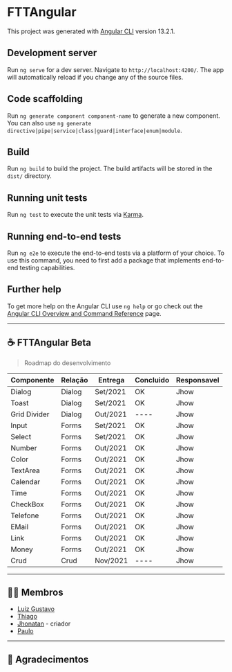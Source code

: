 # FTTAngular

This project was generated with [Angular CLI](https://github.com/angular/angular-cli) version 13.2.1.

## Development server

Run `ng serve` for a dev server. Navigate to `http://localhost:4200/`. The app will automatically reload if you change any of the source files.

## Code scaffolding

Run `ng generate component component-name` to generate a new component. You can also use `ng generate directive|pipe|service|class|guard|interface|enum|module`.

## Build

Run `ng build` to build the project. The build artifacts will be stored in the `dist/` directory.

## Running unit tests

Run `ng test` to execute the unit tests via [Karma](https://karma-runner.github.io).

## Running end-to-end tests

Run `ng e2e` to execute the end-to-end tests via a platform of your choice. To use this command, you need to first add a package that implements end-to-end testing capabilities.

## Further help

To get more help on the Angular CLI use `ng help` or go check out the [Angular CLI Overview and Command Reference](https://angular.io/cli) page.

---

## ☕ **FTTAngular Beta**
> Roadmap do desenvolvimento

| Componente | Relação | Entrega | Concluido | Responsavel |
| --- | --- | --- | --- | --- |
| Dialog | Dialog | Set/2021 | OK | Jhow |
| Toast | Dialog | Set/2021 | OK | Jhow |
| Grid Divider | Dialog | Out/2021 | ---- | Jhow |
| Input | Forms | Set/2021 | OK | Jhow |
| Select | Forms | Set/2021 | OK | Jhow |
| Number | Forms | Out/2021 | OK | Jhow |
| Color | Forms | Out/2021 | OK | Jhow |
| TextArea | Forms | Out/2021 | OK | Jhow |
| Calendar | Forms | Out/2021 | OK | Jhow |
| Time | Forms | Out/2021 | OK | Jhow |
| CheckBox | Forms | Out/2021 | OK | Jhow |
| Telefone | Forms | Out/2021 | OK | Jhow |
| EMail | Forms | Out/2021 | OK | Jhow |
| Link | Forms | Out/2021 | OK | Jhow |
| Money | Forms | Out/2021 | OK | Jhow |
| Crud | Crud | Nov/2021 | ---- | Jhow |
 
---

## 🙋🏻 **Membros**

- [Luiz Gustavo](https://github.com/luizgustavo77) 
- [Thiago](https://github.com/thiagofernandes101)
- [Jhonatan](https://github.com/JhonatanMatos) - criador
- [Paulo](https://github.com/paulopatrocinio)

---

## 💼 **Agradecimentos**